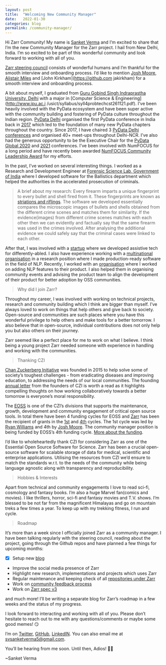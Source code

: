 ```yaml
---
layout: post
title:  "Welcoming New Community Manager"
date:   2022-01-30
categories: blog
permalink: /community-manager/
---
```


Hi Zarr Community! My name is [Sanket Verma](https://twitter.com/msankeys963) and I’m excited to share that I’m the new Community Manager for the Zarr project. I hail from New
Delhi, India. I’m so excited to be part of this wonderful community and look forward to working with all of you.

[Zarr steering council](https://github.com/zarr-developers/governance/blob/master/GOVERNANCE.md) consists of wonderful humans and I’m thankful for the smooth interview and
onboarding process. I’d like to mention [Josh Moore](https://github.com/joshmoore), [Alistair Miles](https://github.com/alimanfoo) and [John Kirkham](https://github.com
jakirkham) for a smooth interview and onboarding process.

A bit about myself, I graduated from [Guru Gobind Singh Indraprastha University, Delhi](http://ipu.ac.in/) with a major in [Computer Science & Engineering](http://www.ipu.ac.i
/usict/syllabus/syll4probtechcst261121.pdf). I’ve been heavily involved with the PyData ecosystem and have been super active with the community building and fostering of
PyData culture throughout the Indian region. [PyData Delhi](https://www.meetup.com/pydatadelhi/) organised the first PyData conference in India back in [2017](https://pydata.org/delhi2017/) which led to the foundation of many new PyData chapters throughout the country. Since 2017, I have chaired 3 [PyData Delhi conferences](https://pydata.org/delhi2019/) and organised 40+ meet-ups throughout Delhi-NCR. I’ve also had the generous opportunity to be the Executive Chair for the [PyData Global 2020](https://pydataglobal.github.io/pages/organizers) and [2021](https://pydata.org/global2021/about/#committee) conferences. I’ve been involved with NumFOCUS for a long period and
have recently been awarded [NumFOCUS Community Leadership Award](https://drive.google.com/file/d/1aFmftHlsy_5k44S5SrsFM2gywqh4L_ku/view?usp=sharing) for my efforts. 

In the past, I’ve worked on several interesting things. I worked as a Research and Development Engineer at [Forensic Science Lab, Government of India](http://fsl.delhi.gov.in/)
where I developed software for the Ballistics department which helped the authorities in the accelerated prosecution of criminals. 

>A brief about my research: Every firearm imparts a unique fingerprint to every bullet and shell fired from it. These fingerprints are known as [striations and riflings](https://en.wikipedia.org/wiki/Forensic_firearm_examination). The software we developed essentially compares the microscopic images of bullets and shells obtained from the
different crime scenes and matches them for similarity. If the evidence(images) from different crime scenes matches with each other then we can evidently and factually say
that the same firearm was used in the crimes involved. After analysing the additional evidence we could safely say that the criminal cases were linked to each other.

After that, I was involved with a [startup](https://www.linkedin.com/company/hybrid-idea-solutions/) where we developed assistive tech for differently-abled. I also have
experience working with a [multinational organisation](https://www.dunnhumby.com/) in a research position where I made production-ready software in the field of NLP. Recently,
I worked with an [organisation](https://gramener.com/) where I worked on adding NLP features to their product. I also helped them in organising community events and advising
the product team to align the development of their product for better adoption by OSS communities.

>Why did I join Zarr?

Throughout my career, I was involved with working on technical projects, research and community building which I think are bigger than myself. I’ve always loved to work on
things that help others and give back to society. Open-source and communities are such places where you have this wonderful privilege to help others and make tools for a
better tomorrow. I also believe that in open-source, individual contributions does not only help you but also others on their journey.

Zarr seemed like a perfect place for me to work on what I believe. I think being a young project Zarr needed someone with experience in handling and working with the
communities. 

>Thanking CZI

[Chan Zuckerberg Initiative](https://chanzuckerberg.com/) was founded in 2015 to help solve some of society’s toughest challenges - from eradicating diseases and improving education, to addressing the needs of our local communities. The founding [annual letter](https://chanzuckerberg.com/about/letter-to-max/) from the founders of CZI is worth a read as it highlights compelling thoughts on how working collaboratively towards a better tomorrow is everyone’s moral responsibility.

The [EOSS](https://chanzuckerberg.com/eoss/) is one of the CZI’s divisions that supports the maintenance, growth, development and community engagement of critical open source
tools. In total there have been 4 funding cycles for EOSS and [Zarr](https://zarr.dev/) has been the recipient of grants in the [1st](https://chanzuckerberg.com/eoss/proposals/scalable-storage-of-tensor-data-for-scientific-computing/) and [4th](https://chanzuckerberg.com/eoss/proposals/zarr-a-common-backbone-for-the-scalable-storage-of-annotated-tensor-data/) cycles. The 1st cycle was led by [Ryan Williams](https://github.com/ryan-williams) and 4th by [Josh Moore](https://github.com/joshmoore). The community manager position is being funded by EOSS’s 4th funding cycle. [More about the funding](https://chanzuckerberg.com/newsroom/czi-awards-16-million-for-foundational-open-source-software-tools-essential-to-biomedicine/).

I’d like to wholeheartedly thank CZI for considering Zarr as one of the Essential Open Source Software for Science. Zarr has been a crucial open-source software for scalable storage of data for medical, scientific and enterprise applications. Utilising the resources from CZI we’d ensure to match the standards w.r.t. to the needs of the community while being language agnostic along with transparency and reproducibility.

>Hobbies & Interests

Apart from technical and community engagements I love to read sci-fi, cosmology and fantasy books. I’m also a huge Marvel fan(comics and movies). I like thrillers, horror,
sci-fi and fantasy movies and T.V. shows. I’m blessed to be not far from the magnificent Himalayas and go on mountain treks a few times a year. To keep up with my trekking
fitness, I run and cycle.

>Roadmap

It’s more than a week since I officially joined Zarr as a community manager. I have been talking regularly with the steering council, reading about the project, going through
the Github repos and have planned a few things for upcoming months:

- [x] Setup new [blog](https://zarr.dev/blog/)
- Improve the social media presence of Zarr
- Highlight new research, implementations and projects which uses Zarr
- Regular maintenance and keeping check of all [repositories under Zarr](https://github.com/zarr-developers/)
- Work on [community feedback process](https://github.com/zarr-developers/governance/issues/14)
- Work on [Zarr spec v3](https://zarr-specs.readthedocs.io/en/core-protocol-v3.0-dev/protocol/core/v3.0.html)

and much more! I’ll be writing a separate blog for Zarr’s roadmap in a few weeks and the status of my progress.

I look forward to interacting and working with all of you. Please don’t hesitate to reach out to me with any questions/comments or maybe some good memes! 😏

I’m on [Twitter](https://twitter.com/msankeys963), [GitHub](https://github.com/msankeys963), [LinkedIN](https://www.linkedin.com/in/msankeys963/). You can also email me at
[svsanketverma5@gmail.com](mailto:svsanketverma5@gmail.com).

You’ll be hearing from me soon. Until then, Adios! ✌🏻

~Sanket Verma